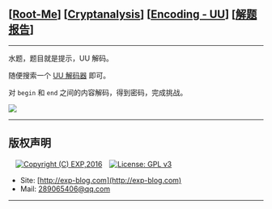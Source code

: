 ## [[Root-Me](https://www.root-me.org/)] [[Cryptanalysis](https://www.root-me.org/en/Challenges/Cryptanalysis/)] [[Encoding - UU](https://www.root-me.org/en/Challenges/Cryptanalysis/Encoding-UU)] [[解题报告](http://exp-blog.com/2019/01/13/pid-2874/)]

------

水题，题目就是提示，UU 解码。

随便搜索一个 [UU 解码器](http://ctf.ssleye.com/uu.html) 即可。

对 `begin` 和 `end` 之间的内容解码，得到密码，完成挑战。

![](https://github.com/lyy289065406/CTF-Solving-Reports/blob/master/rootme/Cryptanalysis/%5B02%5D%20%5B5P%5D%20Encoding%20-%20UU/imgs/01.png)

------

## 版权声明

　[![Copyright (C) EXP,2016](https://img.shields.io/badge/Copyright%20(C)-EXP%202016-blue.svg)](http://exp-blog.com)　[![License: GPL v3](https://img.shields.io/badge/License-GPL%20v3-blue.svg)](https://www.gnu.org/licenses/gpl-3.0)
  

- Site: [http://exp-blog.com](http://exp-blog.com) 
- Mail: <a href="mailto:289065406@qq.com?subject=[EXP's Github]%20Your%20Question%20（请写下您的疑问）&amp;body=What%20can%20I%20help%20you?%20（需要我提供什么帮助吗？）">289065406@qq.com</a>


------

